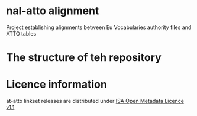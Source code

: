 # nal-atto alignment
Project establishing alignments between Eu Vocabularies authority files and ATTO tables

# The structure of teh repository

# Licence information
at-atto linkset releases are distributed under [ISA Open Metadata Licence v1.1](https://joinup.ec.europa.eu/licence/isa-open-metadata-licence-v11)
